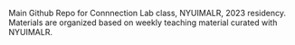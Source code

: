 Main Github Repo for Connnection Lab class, NYUIMALR, 2023 residency. <br>
Materials are organized based on weekly teaching material curated with NYUIMALR. 
